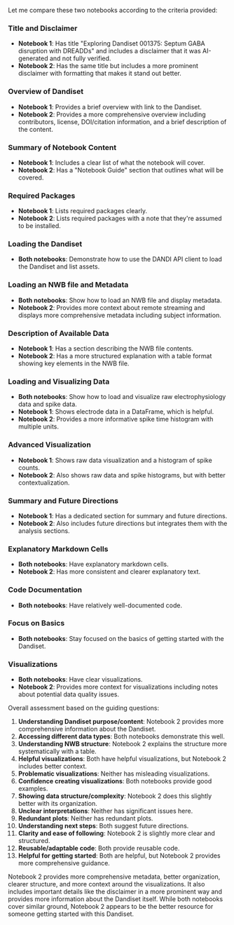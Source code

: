Let me compare these two notebooks according to the criteria provided:

### Title and Disclaimer
- **Notebook 1**: Has title "Exploring Dandiset 001375: Septum GABA disruption with DREADDs" and includes a disclaimer that it was AI-generated and not fully verified.
- **Notebook 2**: Has the same title but includes a more prominent disclaimer with formatting that makes it stand out better.

### Overview of Dandiset
- **Notebook 1**: Provides a brief overview with link to the Dandiset.
- **Notebook 2**: Provides a more comprehensive overview including contributors, license, DOI/citation information, and a brief description of the content.

### Summary of Notebook Content
- **Notebook 1**: Includes a clear list of what the notebook will cover.
- **Notebook 2**: Has a "Notebook Guide" section that outlines what will be covered.

### Required Packages
- **Notebook 1**: Lists required packages clearly.
- **Notebook 2**: Lists required packages with a note that they're assumed to be installed.

### Loading the Dandiset
- **Both notebooks**: Demonstrate how to use the DANDI API client to load the Dandiset and list assets.

### Loading an NWB file and Metadata
- **Both notebooks**: Show how to load an NWB file and display metadata.
- **Notebook 2**: Provides more context about remote streaming and displays more comprehensive metadata including subject information.

### Description of Available Data
- **Notebook 1**: Has a section describing the NWB file contents.
- **Notebook 2**: Has a more structured explanation with a table format showing key elements in the NWB file.

### Loading and Visualizing Data
- **Both notebooks**: Show how to load and visualize raw electrophysiology data and spike data.
- **Notebook 1**: Shows electrode data in a DataFrame, which is helpful.
- **Notebook 2**: Provides a more informative spike time histogram with multiple units.

### Advanced Visualization
- **Notebook 1**: Shows raw data visualization and a histogram of spike counts.
- **Notebook 2**: Also shows raw data and spike histograms, but with better contextualization.

### Summary and Future Directions
- **Notebook 1**: Has a dedicated section for summary and future directions.
- **Notebook 2**: Also includes future directions but integrates them with the analysis sections.

### Explanatory Markdown Cells
- **Both notebooks**: Have explanatory markdown cells.
- **Notebook 2**: Has more consistent and clearer explanatory text.

### Code Documentation
- **Both notebooks**: Have relatively well-documented code.

### Focus on Basics
- **Both notebooks**: Stay focused on the basics of getting started with the Dandiset.

### Visualizations
- **Both notebooks**: Have clear visualizations.
- **Notebook 2**: Provides more context for visualizations including notes about potential data quality issues.

Overall assessment based on the guiding questions:

1. **Understanding Dandiset purpose/content**: Notebook 2 provides more comprehensive information about the Dandiset.
2. **Accessing different data types**: Both notebooks demonstrate this well.
3. **Understanding NWB structure**: Notebook 2 explains the structure more systematically with a table.
4. **Helpful visualizations**: Both have helpful visualizations, but Notebook 2 includes better context.
5. **Problematic visualizations**: Neither has misleading visualizations.
6. **Confidence creating visualizations**: Both notebooks provide good examples.
7. **Showing data structure/complexity**: Notebook 2 does this slightly better with its organization.
8. **Unclear interpretations**: Neither has significant issues here.
9. **Redundant plots**: Neither has redundant plots.
10. **Understanding next steps**: Both suggest future directions.
11. **Clarity and ease of following**: Notebook 2 is slightly more clear and structured.
12. **Reusable/adaptable code**: Both provide reusable code.
13. **Helpful for getting started**: Both are helpful, but Notebook 2 provides more comprehensive guidance.

Notebook 2 provides more comprehensive metadata, better organization, clearer structure, and more context around the visualizations. It also includes important details like the disclaimer in a more prominent way and provides more information about the Dandiset itself. While both notebooks cover similar ground, Notebook 2 appears to be the better resource for someone getting started with this Dandiset.